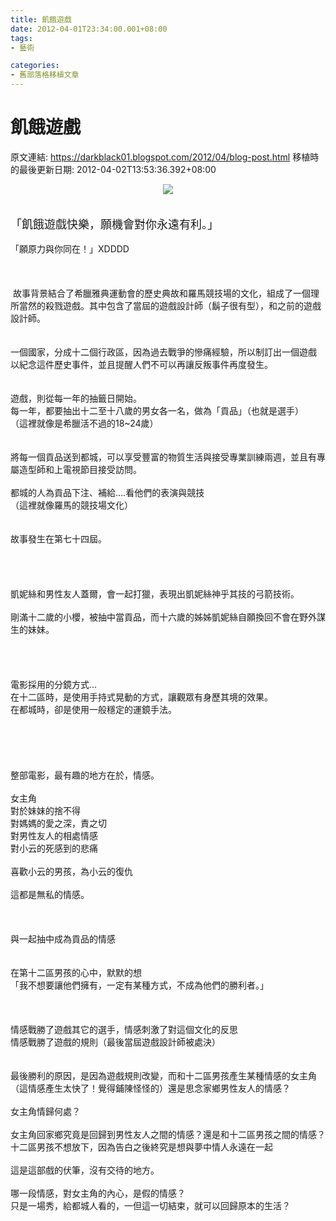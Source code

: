 ```yaml
---
title: 飢餓遊戲
date: 2012-04-01T23:34:00.001+08:00
tags: 
- 藝術

categories:
- 舊部落格移植文章
---
```


# 飢餓遊戲

原文連結: https://darkblack01.blogspot.com/2012/04/blog-post.html
移植時的最後更新日期: 2012-04-02T13:53:36.392+08:00

<div class="separator" style="clear: both; text-align: center;"></div><div class="separator" style="clear: both; text-align: center;"><a href="http://upload.wikimedia.org/wikipedia/zh/9/99/%E9%A3%A2%E9%A4%93%E9%81%8A%E6%88%B2%E5%AE%98%E6%96%B9%E6%B5%B7%E5%A0%B1.jpg" imageanchor="1" style="margin-left: 1em; margin-right: 1em;"><img border="0" src="http://upload.wikimedia.org/wikipedia/zh/9/99/%E9%A3%A2%E9%A4%93%E9%81%8A%E6%88%B2%E5%AE%98%E6%96%B9%E6%B5%B7%E5%A0%B1.jpg" /></a></div><br /><br /><span style="font-size: large;">「<span style="background-color: white; font-family: sans-serif; line-height: 22px;">飢餓遊戲快樂，願機會對你永遠有利。</span>」</span><br /><br /><a name='more'></a>「願原力與你同在！」XDDDD<br /><br /><br /><br />&nbsp;故事背景結合了希臘雅典運動會的歷史典故和羅馬競技場的文化，組成了一個理所當然的殺戮遊戲。其中包含了當屆的遊戲設計師（鬍子很有型），和之前的遊戲設計師。<br /><br /><br />一個國家，分成十二個行政區，因為過去戰爭的慘痛經驗，所以制訂出一個遊戲<br />以紀念這件歷史事件，並且提醒人們不可以再讓反叛事件再度發生。<br /><br /><br />遊戲，則從每一年的抽籤日開始。<br />每一年，都要抽出十二至十八歲的男女各一名，做為「貢品」（也就是選手）<br />（這裡就像是希臘活不過的18~24歲）<br /><br /><br />將每一個貢品送到都城，可以享受豐富的物質生活與接受專業訓練兩週，並且有專屬造型師和上電視節目接受訪問。<br /><br />都城的人為貢品下注、補給....看他們的表演與競技<br />（這裡就像羅馬的競技場文化）<br /><br /><br />故事發生在第七十四屆。<br /><br /><br /><br /><br />凱妮絲和男性友人蓋爾，會一起打獵，表現出凱妮絲神乎其技的弓箭技術。<br /><br />剛滿十二歲的小櫻，被抽中當貢品，而十六歲的姊姊凱妮絲自願換回不會在野外謀生的妹妹。<br /><br /><br /><br /><br />電影採用的分鏡方式...<br />在十二區時，是使用手持式晃動的方式，讓觀眾有身歷其境的效果。<br />在都城時，卻是使用一般穩定的運鏡手法。<br /><br /><br /><br /><br /><br />整部電影，最有趣的地方在於，情感。<br /><br />女主角<br />對於妹妹的捨不得<br />對媽媽的愛之深，責之切<br />對男性友人的相處情感<br />對小云的死感到的悲痛<br /><br />喜歡小云的男孩，為小云的復仇<br /><br />這都是無私的情感。<br /><br /><br /><br />與一起抽中成為貢品的情感<br /><br /><br />在第十二區男孩的心中，默默的想<br />「我不想要讓他們擁有，一定有某種方式，不成為他們的勝利者。」<br /><br /><br /><br />情感戰勝了遊戲其它的選手，情感刺激了對這個文化的反思<br />情感戰勝了遊戲的規則（最後當屆遊戲設計師被處決）<br /><br /><br />最後勝利的原因，是因為遊戲規則改變，而和十二區男孩產生某種情感的女主角<br />（這情感產生太快了！覺得鋪陳怪怪的）還是思念家鄉男性友人的情感？<br /><br />女主角情歸何處？<br /><br />女主角回家鄉究竟是回歸到男性友人之間的情感？還是和十二區男孩之間的情感？<br />十二區男孩不想放下，因為告白之後終究是想與夢中情人永遠在一起<br /><br />這是這部戲的伏筆，沒有交待的地方。<br /><br />哪一段情感，對女主角的內心，是假的情感？<br />只是一場秀，給都城人看的，一但這一切結束，就可以回歸原本的生活？<br /><br /><br /><br /><br />
